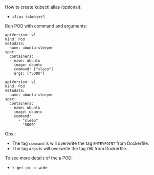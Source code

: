 How to create kubectl alias (optional):
- `alias k=kubectl`

Run POD with command and arguments:
  ```
  apiVersion: v1 
  kind: Pod 
  metadata:
    name: ubuntu-sleeper
  spec:
    containers:
    - name: ubuntu
      image: ubuntu
      command: ["sleep"]
      args: ["5000"]
  ```

  ```
  apiVersion: v1 
  kind: Pod 
  metadata:
    name: ubuntu-sleeper
  spec:
    containers:
    - name: ubuntu
      image: ubuntu
      command: 
        - "sleep"
        - "5000"
  ```

Obs.:
- The tag `command` is will overwrite the tag `ENTRYPOINT` from Dockerfile.
- The tag `args` is will overwrite the tag `CMD` from Dockerfile.

To see more details of the a POD:
- `k get po -o wide`